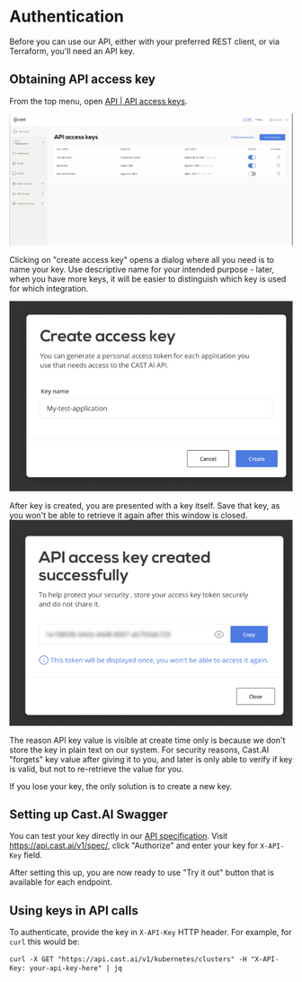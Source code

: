 # Authentication

Before you can use our API, either with your preferred REST client, or via Terraform, you'll need an API key.

## Obtaining API access key

From the top menu, open [API | API access keys](https://console.cast.ai/#todo-api-access-keys).

![](authentication/credentials.png)

Clicking on "create access key" opens a dialog where all you need is to name your key. Use descriptive name for your
intended purpose - later, when you have more keys, it will be easier to distinguish which key is used for which
integration.

![](authentication/create-key-1.png)

After key is created, you are presented with a key itself. Save that key, as you won't be able to retrieve it again
after this window is closed.
![](authentication/create-key-2.png)

The reason API key value is visible at create time only is because we don't store the key in plain text on our
system. For security reasons, Cast.AI "forgets" key value after giving it to you, and later is only able to verify
if key is valid, but not to re-retrieve the value for you.
  
If you lose your key, the only solution is to create a new key.

## Setting up Cast.AI Swagger

You can test your key directly in our [API specification](specification.md). Visit <https://api.cast.ai/v1/spec/>, click
"Authorize" and enter your key for `X-API-Key` field.
 
After setting this up, you are now ready to use "Try it out" button that is available for each endpoint.

## Using keys in API calls

To authenticate, provide the key in  `X-API-Key` HTTP header. For example, for `curl` this would be:

```
curl -X GET "https://api.cast.ai/v1/kubernetes/clusters" -H "X-API-Key: your-api-key-here" | jq
```

